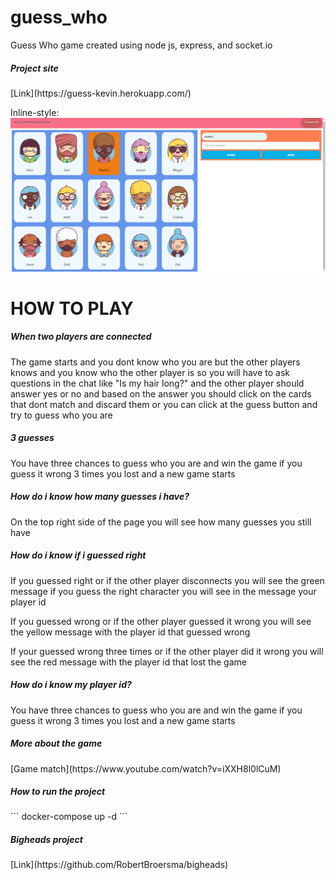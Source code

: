 # guess_who
Guess Who game created using node js, express, and socket.io

<h5>Project site</h5>
[Link](https://guess-kevin.herokuapp.com/)

Inline-style: 
![alt text](https://github.com/KevinDaSilvaS/guess_who/blob/master/src/static/img/guess-kevin.herokuapp.com_.png "Demo image")

<h1>HOW TO PLAY</h1>

<h5>When two players are connected</h5>
<p>The game starts and you dont know who you are but the other players knows and you know who the other player is so you will have to ask questions in the chat like "Is my hair long?" and the other player should answer yes or no and based on the answer you should click on the cards that dont match and discard them or you can click at the guess button and try to guess who you are</p>

<h5>3 guesses</h5>
<p>You have three chances to guess who you are and win the game if you guess it wrong 3 times you lost and a new game starts</p>

<h5>How do i know how many guesses i have?</h5>
<p>On the top right side of the page you will see how many guesses you still have</p>

<h5>How do i know if i guessed right</h5>
<p>If you guessed right or if the other player disconnects you will see the green message if you guess the right character you will see in the message your player id</p>
<p>If you guessed wrong or if the other player guessed it wrong you will see the yellow message with the player id that guessed wrong</p>
<p>If your guessed wrong three times or if the other player did it wrong you will see the red message with the player id that lost the game</p>

<h5>How do i know my player id?</h5>
<p>You have three chances to guess who you are and win the game if you guess it wrong 3 times you lost and a new game starts</p>

<h5>More about the game</h5>
[Game match](https://www.youtube.com/watch?v=iXXH8l0lCuM)

<h5>How to run the project</h5>
``` 
docker-compose up -d
 ```

<h5>Bigheads project</h5>
[Link](https://github.com/RobertBroersma/bigheads)
